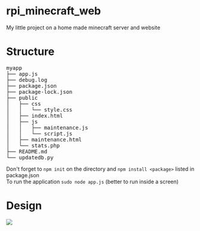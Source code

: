 # rpi_minecraft_web
My little project on a home made minecraft server and website

# Structure
<pre>
myapp  
├── app.js  
├── debug.log  
├── package.json  
├── package-lock.json  
├── public  
│   ├── css  
│   │   └── style.css  
│   ├── index.html  
│   ├── js  
│   │   ├── maintenance.js  
│   │   └── script.js  
│   ├── maintenance.html  
│   └── stats.php  
├── README.md  
└── updatedb.py  
</pre>

Don't forget to ```npm init``` on the directory and ```npm install <package>``` listed in package.json  
To run the application ```sudo node app.js``` (better to run inside a screen)

# Design
![](https://i.imgur.com/4YnCpTx.png)
